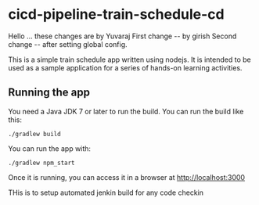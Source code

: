 # cicd-pipeline-train-schedule-cd
Hello ... these changes are by Yuvaraj
First change -- by girish
Second change --  after setting global config.

This is a simple train schedule app written using nodejs. It is intended to be used as a sample application for a series of hands-on learning activities.

## Running the app

You need a Java JDK 7 or later to run the build. You can run the build like this:

    ./gradlew build

You can run the app with:

    ./gradlew npm_start

Once it is running, you can access it in a browser at [http://localhost:3000](http://localhost:3000)

THis is to setup automated jenkin build for any code checkin 
